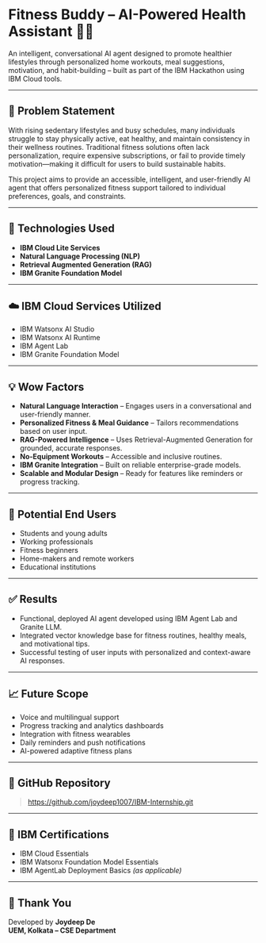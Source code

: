 # Fitness Buddy – AI-Powered Health Assistant 🏋️‍♂️

An intelligent, conversational AI agent designed to promote healthier lifestyles through personalized home workouts, meal suggestions, motivation, and habit-building – built as part of the IBM Hackathon using IBM Cloud tools.

---

## 📌 Problem Statement

With rising sedentary lifestyles and busy schedules, many individuals struggle to stay physically active, eat healthy, and maintain consistency in their wellness routines. Traditional fitness solutions often lack personalization, require expensive subscriptions, or fail to provide timely motivation—making it difficult for users to build sustainable habits.

This project aims to provide an accessible, intelligent, and user-friendly AI agent that offers personalized fitness support tailored to individual preferences, goals, and constraints.

---

## 🧠 Technologies Used

- **IBM Cloud Lite Services**
- **Natural Language Processing (NLP)**
- **Retrieval Augmented Generation (RAG)**
- **IBM Granite Foundation Model**

---

## ☁️ IBM Cloud Services Utilized

- IBM Watsonx AI Studio  
- IBM Watsonx AI Runtime  
- IBM Agent Lab  
- IBM Granite Foundation Model

---

## 💡 Wow Factors

- **Natural Language Interaction** – Engages users in a conversational and user-friendly manner.
- **Personalized Fitness & Meal Guidance** – Tailors recommendations based on user input.
- **RAG-Powered Intelligence** – Uses Retrieval-Augmented Generation for grounded, accurate responses.
- **No-Equipment Workouts** – Accessible and inclusive routines.
- **IBM Granite Integration** – Built on reliable enterprise-grade models.
- **Scalable and Modular Design** – Ready for features like reminders or progress tracking.

---

## 🎯 Potential End Users

- Students and young adults  
- Working professionals  
- Fitness beginners  
- Home-makers and remote workers  
- Educational institutions

---

## ✅ Results

- Functional, deployed AI agent developed using IBM Agent Lab and Granite LLM.
- Integrated vector knowledge base for fitness routines, healthy meals, and motivational tips.
- Successful testing of user inputs with personalized and context-aware AI responses.

---

## 📈 Future Scope

- Voice and multilingual support  
- Progress tracking and analytics dashboards  
- Integration with fitness wearables  
- Daily reminders and push notifications  
- AI-powered adaptive fitness plans

---

## 📁 GitHub Repository

> https://github.com/joydeep1007/IBM-Internship.git

---

## 📜 IBM Certifications

- IBM Cloud Essentials  
- IBM Watsonx Foundation Model Essentials  
- IBM AgentLab Deployment Basics *(as applicable)*

---

## 🙌 Thank You

Developed by **Joydeep De**  
**UEM, Kolkata – CSE Department**

